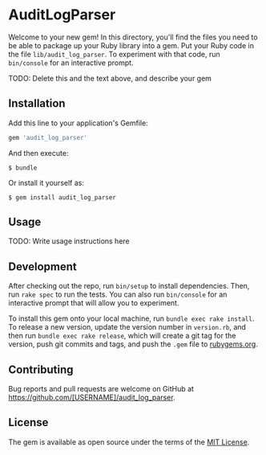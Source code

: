 # AuditLogParser

Welcome to your new gem! In this directory, you'll find the files you need to be able to package up your Ruby library into a gem. Put your Ruby code in the file `lib/audit_log_parser`. To experiment with that code, run `bin/console` for an interactive prompt.

TODO: Delete this and the text above, and describe your gem

## Installation

Add this line to your application's Gemfile:

```ruby
gem 'audit_log_parser'
```

And then execute:

    $ bundle

Or install it yourself as:

    $ gem install audit_log_parser

## Usage

TODO: Write usage instructions here

## Development

After checking out the repo, run `bin/setup` to install dependencies. Then, run `rake spec` to run the tests. You can also run `bin/console` for an interactive prompt that will allow you to experiment.

To install this gem onto your local machine, run `bundle exec rake install`. To release a new version, update the version number in `version.rb`, and then run `bundle exec rake release`, which will create a git tag for the version, push git commits and tags, and push the `.gem` file to [rubygems.org](https://rubygems.org).

## Contributing

Bug reports and pull requests are welcome on GitHub at https://github.com/[USERNAME]/audit_log_parser.

## License

The gem is available as open source under the terms of the [MIT License](https://opensource.org/licenses/MIT).
